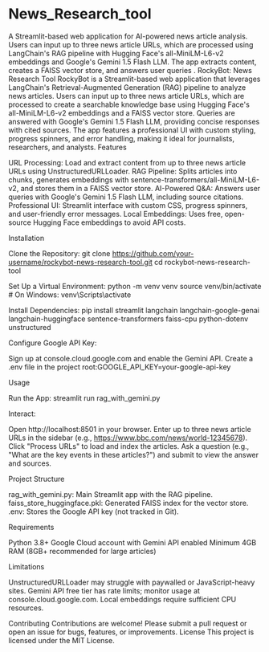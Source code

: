 # News_Research_tool
A Streamlit-based web application for AI-powered news article analysis. Users can input up to three news article URLs, which are processed using LangChain's RAG pipeline with Hugging Face's all-MiniLM-L6-v2 embeddings and Google's Gemini 1.5 Flash LLM. The app extracts content, creates a FAISS vector store, and answers user queries .
RockyBot: News Research Tool
RockyBot is a Streamlit-based web application that leverages LangChain's Retrieval-Augmented Generation (RAG) pipeline to analyze news articles. Users can input up to three news article URLs, which are processed to create a searchable knowledge base using Hugging Face's all-MiniLM-L6-v2 embeddings and a FAISS vector store. Queries are answered with Google's Gemini 1.5 Flash LLM, providing concise responses with cited sources. The app features a professional UI with custom styling, progress spinners, and error handling, making it ideal for journalists, researchers, and analysts.
Features

URL Processing: Load and extract content from up to three news article URLs using UnstructuredURLLoader.
RAG Pipeline: Splits articles into chunks, generates embeddings with sentence-transformers/all-MiniLM-L6-v2, and stores them in a FAISS vector store.
AI-Powered Q&A: Answers user queries with Google's Gemini 1.5 Flash LLM, including source citations.
Professional UI: Streamlit interface with custom CSS, progress spinners, and user-friendly error messages.
Local Embeddings: Uses free, open-source Hugging Face embeddings to avoid API costs.

Installation

Clone the Repository:
git clone https://github.com/your-username/rockybot-news-research-tool.git
cd rockybot-news-research-tool


Set Up a Virtual Environment:
python -m venv venv
source venv/bin/activate  # On Windows: venv\Scripts\activate


Install Dependencies:
pip install streamlit langchain langchain-google-genai langchain-huggingface sentence-transformers faiss-cpu python-dotenv unstructured


Configure Google API Key:

Sign up at console.cloud.google.com and enable the Gemini API.
Create a .env file in the project root:GOOGLE_API_KEY=your-google-api-key





Usage

Run the App:
streamlit run rag_with_gemini.py


Interact:

Open http://localhost:8501 in your browser.
Enter up to three news article URLs in the sidebar (e.g., https://www.bbc.com/news/world-12345678).
Click "Process URLs" to load and index the articles.
Ask a question (e.g., "What are the key events in these articles?") and submit to view the answer and sources.



Project Structure

rag_with_gemini.py: Main Streamlit app with the RAG pipeline.
faiss_store_huggingface.pkl: Generated FAISS index for the vector store.
.env: Stores the Google API key (not tracked in Git).

Requirements

Python 3.8+
Google Cloud account with Gemini API enabled
Minimum 4GB RAM (8GB+ recommended for large articles)

Limitations

UnstructuredURLLoader may struggle with paywalled or JavaScript-heavy sites.
Gemini API free tier has rate limits; monitor usage at console.cloud.google.com.
Local embeddings require sufficient CPU resources.

Contributing
Contributions are welcome! Please submit a pull request or open an issue for bugs, features, or improvements.
License
This project is licensed under the MIT License.
